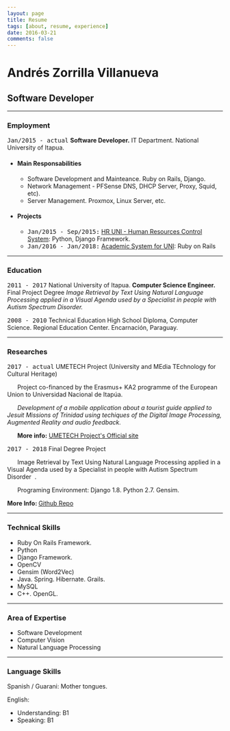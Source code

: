 ```yaml
---
layout: page
title: Resume
tags: [about, resume, experience]
date: 2016-03-21
comments: false
---
```



# Andrés Zorrilla Villanueva
## Software Developer


<hr>

### Employment
<kbd>Jan/2015 - actual</kbd>  <strong>Software Developer.</strong> IT Department. National University of Itapua.
* #### Main Responsabilities
	* Software Development and Mainteance. Ruby on Rails, Django.
	* Network Management - PFSense DNS, DHCP Server, Proxy, Squid, etc).
	* Server Management. Proxmox, Linux Server, etc.
* #### Projects
	* <kbd>Jan/2015 - Sep/2015:</kbd> <a href="#" _target="blank">HR UNI - Human Resources Control System</a>: Python, Django Framework.
	* <kbd>Jan/2016 - Jan/2018:</kbd> <a href="#" _target="blank">Academic System for UNI</a>: Ruby on Rails


<hr>

### Education

<kbd>2011 - 2017</kbd> National University of Itapua.  <strong>Computer Science Engineer.</strong>
Final Project Degree <i>Image Retrieval by Text Using Natural Language Processing applied in a Visual Agenda used by a Specialist in people with Autism Spectrum Disorder.</i>

<kbd>2008 - 2010</kbd> Technical Education High School Diploma, Computer Science. Regional Education Center. Encarnación, Paraguay.

<hr>

### Researches

<kbd>2017 - actual</kbd>
UMETECH Project (University and MEdia TEchnology for Cultural Heritage) 

&nbsp;&nbsp;&nbsp;&nbsp;&nbsp;&nbsp;Project co-financed by the Erasmus+ KA2 programme of the European Union to Universidad Nacional de Itapúa.

&nbsp;&nbsp;&nbsp;&nbsp;&nbsp;&nbsp;<i>Development of a mobile application about a tourist guide applied to Jesuit Missions of Trinidad using techiques of the Digital Image Processing, Augmented Reality and audio feedback.</i>

&nbsp;&nbsp;&nbsp;&nbsp;&nbsp;&nbsp;<b>More info:</b> ​ <a href="http://umetech.uni.edu.py/proyecto​/">UMETECH Project's Official site <i class="fa fa-arrow-right"></i></a>


<kbd>2017 - 2018</kbd> Final Degree Project

&nbsp;&nbsp;&nbsp;&nbsp;&nbsp;&nbsp;Image Retrieval by Text Using Natural Language Processing applied in a Visual Agenda used by a Specialist in people with Autism Spectrum Disorder ​ .

&nbsp;&nbsp;&nbsp;&nbsp;&nbsp;&nbsp;Programing Environment:​ Django 1.8. Python 2.7. Gensim.

<b>More Info: </b> <a href="https://github.com/andreszorrilla/oikoitea">Github Repo</a>


<hr>

### Technical Skills

* Ruby On Rails Framework.
* Python
* Django Framework.
* OpenCV
* Gensim (Word2Vec)
* Java. Spring. Hibernate. Grails.
* MySQL
* C++. OpenGL.

<hr>

### Area of Expertise
* Software Development
* Computer Vision
* Natural Language Processing

<hr>

### Language Skills 
Spanish / Guarani: Mother tongues.

English:
* Understanding: B1
* Speaking: B1